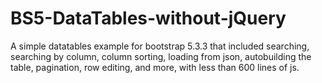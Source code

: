 # BS5-DataTables-without-jQuery
A simple datatables example for bootstrap 5.3.3 that included searching, searching by column, column sorting, loading from json, autobuilding the table, pagination, row editing, and more, with less than 600 lines of js.
